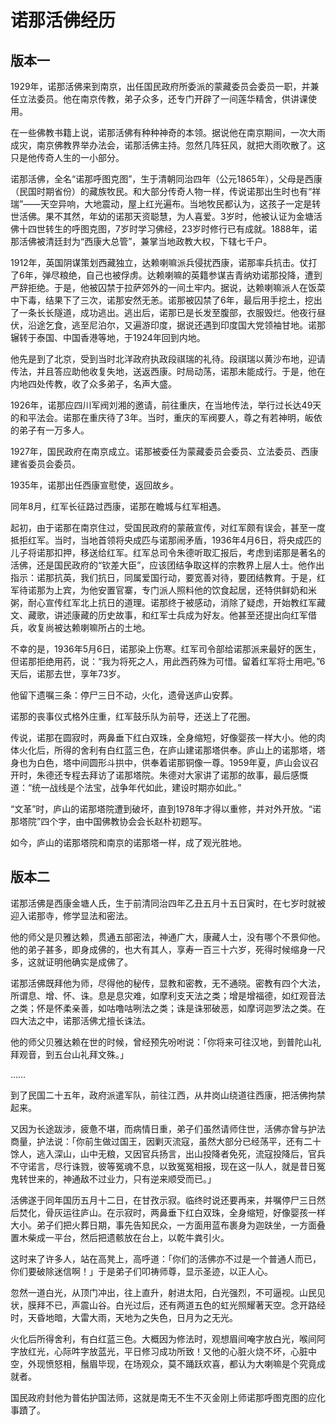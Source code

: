# 诺那活佛经历

## 版本一


1929年，诺那活佛来到南京，出任国民政府所委派的蒙藏委员会委员一职，并兼任立法委员。他在南京传教，弟子众多，还专门开辟了一间莲华精舍，供讲课使用。

在一些佛教书籍上说，诺那活佛有种种神奇的本领。据说他在南京期间，一次大雨成灾，南京佛教界举办法会，诺那活佛主持。忽然几阵狂风，就把大雨吹散了。这只是他传奇人生的一小部分。

诺那活佛，全名“诺那呼图克图”，生于清朝同治四年（公元1865年），父母是西康（民国时期省份）的藏族牧民。和大部分传奇人物一样，传说诺那出生时也有“祥瑞”——天空异响，大地震动，屋上红光遍布。当地牧民都认为，这孩子一定是转世活佛。果不其然，年幼的诺那天资聪慧，为人喜爱。3岁时，他被认证为金塘活佛十四世转生的呼图克图，7岁时学习佛经，23岁时修行已有成就。1888年，诺那活佛被清廷封为“西康大总管”，兼掌当地政教大权，下辖七千户。

1912年，英国阴谋策划西藏独立，达赖喇嘛派兵侵扰西康，诺那率兵抗击。仗打了6年，弹尽粮绝，自己也被俘虏。达赖喇嘛的英籍参谋吉青纳劝诺那投降，遭到严辞拒绝。于是，他被囚禁于拉萨郊外的一间土牢内。据说，达赖喇嘛派人在饭菜中下毒，结果下了三次，诺那安然无恙。诺那被囚禁了6年，最后用手挖土，挖出了一条长长隧道，成功逃出。逃出后，诺那已是长发至腹部，衣服毁烂。他夜行昼伏，沿途乞食，逃至尼泊尔，又遍游印度，据说还遇到印度国大党领袖甘地。诺那辗转于泰国、中国香港等地，于1924年回到内地。

他先是到了北京，受到当时北洋政府执政段祺瑞的礼待。段祺瑞以黄沙布地，迎请传法，并且答应助他收复失地，送返西康。时局动荡，诺那未能成行。于是，他在内地四处传教，收了众多弟子，名声大盛。

1926年，诺那应四川军阀刘湘的邀请，前往重庆，在当地传法，举行过长达49天的和平法会。诺那在重庆待了3年。当时，重庆的军阀要人，尊之有若神明，皈依的弟子有一万多人。

1927年，国民政府在南京成立。诺那被委任为蒙藏委员会委员、立法委员、西康建省委员会委员。

1935年，诺那出任西康宣慰使，返回故乡。

同年8月，红军长征路过西康，诺那在瞻城与红军相遇。

起初，由于诺那在南京住过，受国民政府的蒙蔽宣传，对红军颇有误会，甚至一度抵拒红军。当时，当地首领将央成匹与诺那闹矛盾，1936年4月6日，将央成匹的儿子将诺那扣押，移送给红军。红军总司令朱德听取汇报后，考虑到诺那是著名的活佛，还是国民政府的“钦差大臣”，应该团结争取这样的宗教界上层人士。他作出指示：诺那抗英，我们抗日，同属爱国行动，要宽善对待，要团结教育。于是，红军待诺那为上宾，为他安置官寨，专门派人照料他的饮食起居，还特供鲜奶和米粥，耐心宣传红军北上抗日的道理。诺那终于被感动，消除了疑虑，开始教红军藏文、藏歌，讲述康藏的历史故事，和红军士兵成为好友。他甚至还提出向红军借兵，收复尚被达赖喇嘛所占的土地。

不幸的是，1936年5月6日，诺那染上伤寒。红军司令部给诺那派来最好的医生，但诺那拒绝用药，说：“我为将死之人，用此西药殊为可惜。留着红军将士用吧。”6天后，诺那去世，享年73岁。

他留下遗嘱三条：停尸三日不动，火化，遗骨送庐山安葬。

诺那的丧事仪式格外庄重，红军鼓乐队为前导，还送上了花圈。

传说，诺那在圆寂时，两鼻垂下红白双珠，全身缩短，好像婴孩一样大小。他的肉体火化后，所得的舍利有白红蓝三色，在庐山建诺那塔供奉。庐山上的诺那塔，塔身也为白色，塔中间圆形斗拱中，供奉着诺那铜像一尊。1959年夏，庐山会议召开时，朱德还专程去拜访了诺那塔院。朱德对大家讲了诺那的故事，最后感慨道：“统一战线是个法宝，战争年代如此，建设时期亦如此。”

“文革”时，庐山的诺那塔院遭到破坏，直到1978年才得以重修，并对外开放。“诺那塔院”四个字，由中国佛教协会会长赵朴初题写。

如今，庐山的诺那塔院和南京的诺那塔一样，成了观光胜地。

## 版本二

诺那活佛是西康金塘人氏，生于前清同治四年乙丑五月十五日寅时，在七岁时就被迎入诺那寺，修学显法和密法。

他的师父是贝雅达赖，贯通五部密法，神通广大，康藏人士，没有哪个不景仰他。他的弟子甚多，即身成佛的，也大有其人，享寿一百三十六岁，死得时候缩身一尺多，这就证明他确实是成佛了。

诺那活佛既拜他为师，尽得他的秘传，显教和密教，无不通晓。密教有四个大法，所谓息、增、怀、诛。息是息灾难，如摩利支天法之类；增是增福德，如红观音法之类；怀是怀柔亲善，如咕噜咕咧法之类；诛是诛邪破恶，如摩诃迦罗法之类。在四大法之中，诺那活佛尤擅长诛法。

他的师父贝雅达赖在世的时候，曾经预先吩咐说：「你将来可往汉地，到普陀山礼拜观音，到五台山礼拜文殊。」

……

到了民国二十五年，政府派遣军队，前往江西，从井岗山绕道往西康，把活佛拘禁起来。

又因为长途跋涉，疲惫不堪，而病情日重，弟子们虽然请师住世，活佛亦曾与护法商量，护法说：「你前生做过国王，因剿灭流寇，虽然大部分已经荡平，还有二十馀人，逃入深山，山中无粮，又因官兵扬言，出山投降者免死，流寇投降后，官兵不守诺言，尽行诛戮，彼等冤魂不息，以致冤冤相报，现在这一队人，就是昔日冤鬼转世来的，神通敌不过业力，只有逆来顺受而已。」

活佛遂于同年国历五月十二日，在甘孜示寂。临终时说还要再来，并嘱停尸三日然后焚化，骨灰运往庐山。在示寂时，两鼻垂下红白双珠，全身缩短，好像婴孩一样大小。弟子们把火葬日期，事先告知民众，一方面用蓝布裹身为迦趺坐，一方面叠置木柴成一平台，然后把遗骸放在台上，以乾牛粪引火。

这时来了许多人，站在高凳上，高呼道：「你们的活佛亦不过是一个普通人而已，你们要破除迷信啊！」于是弟子们叩祷师尊，显示圣迹，以正人心。

忽然一道白光，从顶门冲出，往上直升，射进太阳，白光强烈，不可逼视。山民见状，膜拜不已，声震山谷。白光过后，还有两道五色的虹光照耀著天空。念开路经时，天昏地暗，大雷大雨，天地为之失色，日月为之无光。

火化后所得舍利，有白红蓝三色。大概因为修法时，观想眉间唵字放白光，喉间阿字放红光，心际吽字放蓝光，平日修习成功所致！又他的心脏火烧不坏，心脏中空，外现愤怒相，鬚眉毕现，在场观众，莫不踊跃欢喜，都认为大喇嘛是个究竟成就者。

国民政府封他为普佑护国法师，这就是南无不生不灭金刚上师诺那呼图克图的应化事蹟了。
